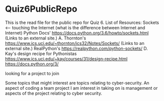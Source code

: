 # Quiz6PublicRepo
This is the read file for the public repo for Quiz 6.
List of Resources:
Sockets <— touching the Internet (what is the difference between Internet and Internet)
Python Docs'
https://docs.python.org/3.6/howto/sockets.html (Links to an external site.)
A. Thornton's
https://www.ics.uci.edu/~thornton/ics32/Notes/Sockets/ (Links to an external site.)
RealPython's
https://realpython.com/python-sockets/
D. Kay's design recipe for Pythonistas
https://www.ics.uci.edu/~kay/courses/31/design-recipe.html
https://docs.python.org/3/

looking for a project to join

Some topics that might interest are topics relating to cyber-security. An aspect of coding a team project I am interest in taking on is management or aspects of the project relating to cyber security.
